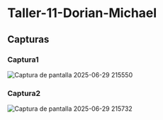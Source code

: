 # Taller-11-Dorian-Michael

## Capturas
### Captura1

![Captura de pantalla 2025-06-29 215550](https://github.com/user-attachments/assets/7530171d-73fd-4ff3-86bb-b1ac486569c5)

### Captura2

![Captura de pantalla 2025-06-29 215732](https://github.com/user-attachments/assets/d940e7e2-0f6d-493f-b949-1ce62d01da80)
